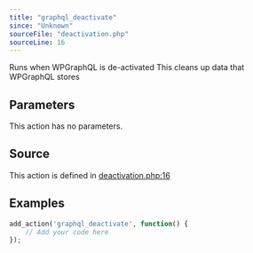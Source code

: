 ```yaml
---
title: "graphql_deactivate"
since: "Unknown"
sourceFile: "deactivation.php"
sourceLine: 16
---
```



Runs when WPGraphQL is de-activated
This cleans up data that WPGraphQL stores

## Parameters

This action has no parameters.


## Source

This action is defined in [deactivation.php:16](https://github.com/wp-graphql/wp-graphql/blob/develop/deactivation.php#L16)


## Examples

```php
add_action('graphql_deactivate', function() {
    // Add your code here
});
```